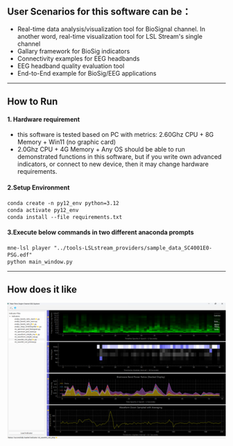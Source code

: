## User Scenarios for this software can be：

* Real-time data analysis/visualization tool for BioSignal channel. In another word, real-time visualization tool for LSL Stream's single channel
* Gallary framework for BioSig indicators
* Connectivity examples for EEG headbands
* EEG headband quality evaluation tool
* End-to-End example for BioSig/EEG applications
---------------
## How to Run
#### 1. Hardware requirement
  * this software is tested based on PC with metrics: 2.60Ghz CPU + 8G Memory + Win11 (no graphic card)
  * 2.0Ghz CPU + 4G Memory + Any OS should be able to run demonstrated functions in this software, but if you write own advanced indicators, or connect to new device, then it may change hardware requirements.

#### 2.Setup Environment
    conda create -n py12_env python=3.12
    conda activate py12_env
    conda install --file requirements.txt

#### 3.Execute below commands in two different anaconda prompts
    mne-lsl player "../tools-LSLstream_providers/sample_data_SC4001E0-PSG.edf"
    python main_window.py
   
----------------
## How does it like
![app_screenshot](tutorials/app_screenshot.png)
